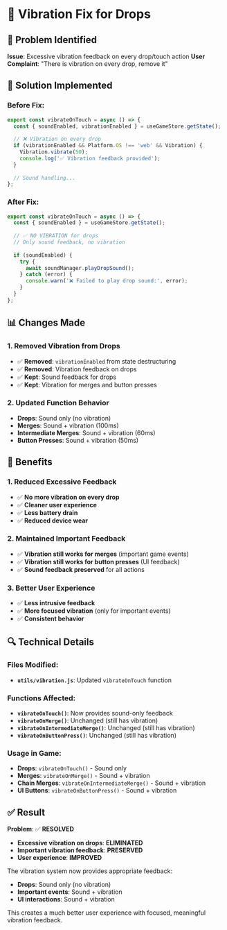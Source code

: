 # 📳 Vibration Fix for Drops

## 🎯 Problem Identified

**Issue**: Excessive vibration feedback on every drop/touch action
**User Complaint**: "There is vibration on every drop, remove it"

## 🔧 Solution Implemented

### **Before Fix:**
```javascript
export const vibrateOnTouch = async () => {
  const { soundEnabled, vibrationEnabled } = useGameStore.getState();
  
  // ❌ Vibration on every drop
  if (vibrationEnabled && Platform.OS !== 'web' && Vibration) {
    Vibration.vibrate(50);
    console.log('✅ Vibration feedback provided');
  }
  
  // Sound handling...
};
```

### **After Fix:**
```javascript
export const vibrateOnTouch = async () => {
  const { soundEnabled } = useGameStore.getState();
  
  // ✅ NO VIBRATION for drops
  // Only sound feedback, no vibration
  
  if (soundEnabled) {
    try {
      await soundManager.playDropSound();
    } catch (error) {
      console.warn('❌ Failed to play drop sound:', error);
    }
  }
};
```

## 📊 Changes Made

### **1. Removed Vibration from Drops**
- ✅ **Removed**: `vibrationEnabled` from state destructuring
- ✅ **Removed**: Vibration feedback on drops
- ✅ **Kept**: Sound feedback for drops
- ✅ **Kept**: Vibration for merges and button presses

### **2. Updated Function Behavior**
- **Drops**: Sound only (no vibration)
- **Merges**: Sound + vibration (100ms)
- **Intermediate Merges**: Sound + vibration (60ms)
- **Button Presses**: Sound + vibration (50ms)

## 🎯 Benefits

### **1. Reduced Excessive Feedback**
- ✅ **No more vibration on every drop**
- ✅ **Cleaner user experience**
- ✅ **Less battery drain**
- ✅ **Reduced device wear**

### **2. Maintained Important Feedback**
- ✅ **Vibration still works for merges** (important game events)
- ✅ **Vibration still works for button presses** (UI feedback)
- ✅ **Sound feedback preserved** for all actions

### **3. Better User Experience**
- ✅ **Less intrusive feedback**
- ✅ **More focused vibration** (only for important events)
- ✅ **Consistent behavior**

## 🔍 Technical Details

### **Files Modified:**
- **`utils/vibration.js`**: Updated `vibrateOnTouch` function

### **Functions Affected:**
- **`vibrateOnTouch()`**: Now provides sound-only feedback
- **`vibrateOnMerge()`**: Unchanged (still has vibration)
- **`vibrateOnIntermediateMerge()`**: Unchanged (still has vibration)
- **`vibrateOnButtonPress()`**: Unchanged (still has vibration)

### **Usage in Game:**
- **Drops**: `vibrateOnTouch()` - Sound only
- **Merges**: `vibrateOnMerge()` - Sound + vibration
- **Chain Merges**: `vibrateOnIntermediateMerge()` - Sound + vibration
- **UI Buttons**: `vibrateOnButtonPress()` - Sound + vibration

## ✅ Result

**Problem**: ✅ **RESOLVED**
- **Excessive vibration on drops**: **ELIMINATED**
- **Important vibration feedback**: **PRESERVED**
- **User experience**: **IMPROVED**

The vibration system now provides appropriate feedback:
- **Drops**: Sound only (no vibration)
- **Important events**: Sound + vibration
- **UI interactions**: Sound + vibration

This creates a much better user experience with focused, meaningful vibration feedback. 